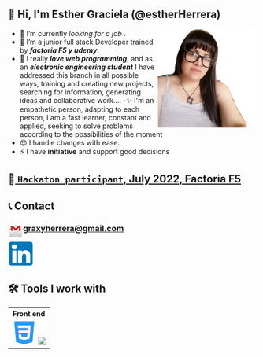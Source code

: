 ## 👋 Hi, I'm Esther Graciela (@estherHerrera) 

 - 👀 I’m currently _looking for a job_ .  <img src="z1660687499.png" style="width:200px; height:200px;" align="right"/>       
 - 🌱 I’m a junior full stack Developer trained by ***factoria F5  y udemy***. 
 - 💞️  I really ***love web programming***, and as an ***electronic engineering student*** I have addressed this branch in all possible ways, training and creating new projects, searching for information, generating ideas and collaborative work....
 -✨ I'm an empathetic person, adapting to each person, I am a fast learner, constant and applied, seeking to solve problems according to the possibilities of the moment
 - 😎 I handle changes with ease.
 - ⚡ I have __initiative__ and support good decisions

## 🦸‍[ `Hackaton participant`, July 2022, Factoria F5 ](https://drive.google.com/file/d/1FOdc1tWXXliGwh0EME_6J-uzhvkhn2of/view?usp=sharing)

## 📞 Contact
### <p><img src="gmail.png.webp" style="width:30px; height:30px;" align="left" />graxyherrera@gmail.com</p>
[<img src="linkedin.png" />](https://www.linkedin.com/in/esther-herrera-alcantar)

## 🛠 Tools I work with

<table>
  <tr>
    <th>Front end</th>
  </tr>
  <tr>
   <td>
    <a href="https://www.w3schools.com/cssref/"><img src="css.png" /></a>
    <a href="https://sass-lang.com/documentation/"><img src="saas.png" /></a>
    </td>
  </tr>
</table>

